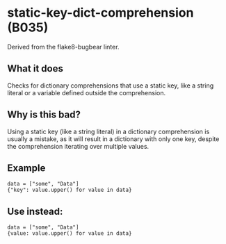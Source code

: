 # static-key-dict-comprehension (B035)
Derived from the flake8-bugbear linter.
## What it does
Checks for dictionary comprehensions that use a static key, like a string
literal or a variable defined outside the comprehension.
## Why is this bad?
Using a static key (like a string literal) in a dictionary comprehension
is usually a mistake, as it will result in a dictionary with only one key,
despite the comprehension iterating over multiple values.
## Example
```
data = ["some", "Data"]
{"key": value.upper() for value in data}
```
## Use instead:
```
data = ["some", "Data"]
{value: value.upper() for value in data}
```